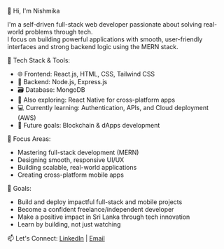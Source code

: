 👋 Hi, I'm Nishmika

I'm a self-driven full-stack web developer passionate about solving real-world problems through tech.  
I focus on building powerful applications with smooth, user-friendly interfaces and strong backend logic using the MERN stack.

🚀 Tech Stack & Tools:
- 🌐 Frontend: React.js, HTML, CSS, Tailwind CSS
- 🔧 Backend: Node.js, Express.js
- 🗃️ Database: MongoDB
- 📱 Also exploring: React Native for cross-platform apps
- 💻 Currently learning: Authentication, APIs, and Cloud deployment (AWS)
- 🔗 Future goals: Blockchain & dApps development

🧠 Focus Areas:
- Mastering full-stack development (MERN)
- Designing smooth, responsive UI/UX
- Building scalable, real-world applications
- Creating cross-platform mobile apps

🎯 Goals:
- Build and deploy impactful full-stack and mobile projects
- Become a confident freelance/independent developer
- Make a positive impact in Sri Lanka through tech innovation
- Learn by building, not just watching

📫 Let's Connect:
 [LinkedIn](www.linkedin.com/in/nishmika-eka) | [Email](nurannishmika22@gmail.com)


